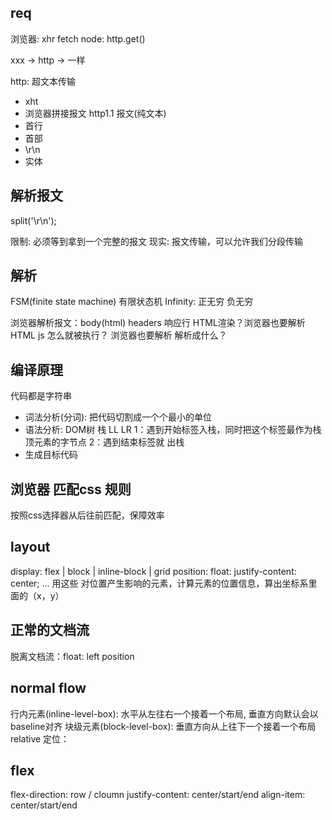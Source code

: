 ## req
浏览器: xhr fetch
node: http.get()

xxx -> http -> 一样

http: 超文本传输

- xht
- 浏览器拼接报文
  http1.1 报文(纯文本)
- 首行
- 首部
- \r\n
- 实体

## 解析报文
split('\r\n');

限制: 必须等到拿到一个完整的报文
现实: 报文传输，可以允许我们分段传输

## 解析
FSM(finite state machine) 有限状态机
Infinity: 正无穷 负无穷

浏览器解析报文：body(html) headers 响应行
HTML渲染？浏览器也要解析HTML
js 怎么就被执行？ 浏览器也要解析
解析成什么？

## 编译原理
代码都是字符串
- 词法分析(分词): 把代码切割成一个个最小的单位
- 语法分析: DOM树 栈 LL LR
  1：遇到开始标签入栈，同时把这个标签最作为栈顶元素的字节点
  2：遇到结束标签就 出栈
- 生成目标代码

## 浏览器 匹配css 规则
按照css选择器从后往前匹配，保障效率

## layout
display: flex | block | inline-block | grid
position: 
float:
justify-content: center;
... 
用这些 对位置产生影响的元素，计算元素的位置信息，算出坐标系里面的（x，y）

## 正常的文档流
脱离文档流：float: left position

## normal flow
行内元素(inline-level-box): 水平从左往右一个接着一个布局, 垂直方向默认会以baseline对齐
块级元素(block-level-box): 垂直方向从上往下一个接着一个布局
relative 定位：

## flex
flex-direction: row / cloumn
justify-content: center/start/end
align-item: center/start/end